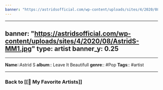 ```yaml
---
banner: "https://astridsofficial.com/wp-content/uploads/sites/4/2020/08/AstridS-MM1.jpg"
---
```

---
banner: "https://astridsofficial.com/wp-content/uploads/sites/4/2020/08/AstridS-MM1.jpg"
type: artist
banner_y: 0.25
---
---
**Name**::Astrid S
**album**:: Leave It Beautifull
**genre**:: #Pop 
**Tags**:: #artist 

---


### Back to [[🎵 My Favorite Artists]]
